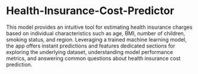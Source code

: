 # Health-Insurance-Cost-Predictor
This model provides an intuitive tool for estimating health insurance charges based on individual characteristics such as age, BMI, number of children, smoking status, and region. 
Leveraging a trained machine learning model, the app offers instant predictions and features dedicated sections for exploring the underlying dataset, understanding model performance metrics, and answering common questions about health insurance cost prediction.
